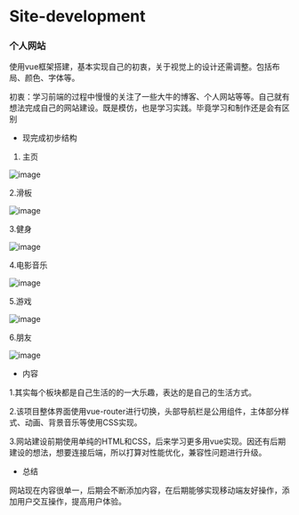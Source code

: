 # Site-development
###  个人网站


使用vue框架搭建，基本实现自己的初衷，关于视觉上的设计还需调整。包括布局、颜色、字体等。


初衷：学习前端的过程中慢慢的关注了一些大牛的博客、个人网站等等。自己就有想法完成自己的网站建设。既是模仿，也是学习实践。毕竟学习和制作还是会有区别

- 现完成初步结构
1. 主页

![image](https://note.youdao.com/yws/api/personal/file/7EB56AF5CE684EB48384183BF1447950?method=download&shareKey=e5f874e450732acb743182accb04609e)

2.滑板

![image](https://note.youdao.com/yws/api/personal/file/F02F409E093E467C8F8664215E4B21BC?method=download&shareKey=09c49d7cc0148c7919236b4df8344e3f)

3.健身

![image](https://note.youdao.com/yws/api/personal/file/5F0A77206B5B41C4814FFFAEB9D5809A?method=download&shareKey=3bf6ab0e02d9f72caae15716d4ed050f)

4.电影音乐

![image](https://note.youdao.com/yws/api/personal/file/4EEEA38F77CD414F955039DCBDD83292?method=download&shareKey=75deb7f3b65585f9477994efffdf8f7e)

5.游戏

![image](https://note.youdao.com/yws/api/personal/file/97339165CFAD4162B20A207FDB702C25?method=download&shareKey=d4519142a9fc49d2fd0eb6f78a03ea26)

6.朋友

![image](https://note.youdao.com/yws/api/personal/file/64B3E9A1A1244CEEB8F7B83FAF928EEA?method=download&shareKey=c5d9df0ece283df16da645ab6352d7d6)

- 内容

1.其实每个板块都是自己生活的的一大乐趣，表达的是自己的生活方式。

2.该项目整体界面使用vue-router进行切换，头部导航栏是公用组件，主体部分样式、动画、背景音乐等使用CSS实现。

3.网站建设前期使用单纯的HTML和CSS，后来学习更多用vue实现。因还有后期建设的想法，想要连接后端，所以打算对性能优化，兼容性问题进行升级。

- 总结

网站现在内容很单一，后期会不断添加内容，在后期能够实现移动端友好操作，添加用户交互操作，提高用户体验。
